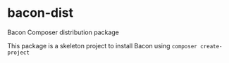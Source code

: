 bacon-dist
==========

Bacon Composer distribution package

This package is a skeleton project to install Bacon using `composer create-project`
